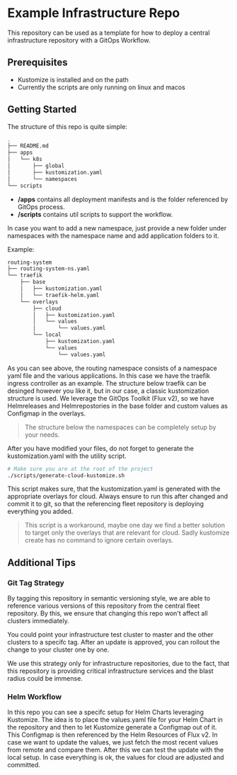 # Example Infrastructure Repo

This repository can be used as a template for how to deploy a central infrastructure repository with a GitOps Workflow.

## Prerequisites

* Kustomize is installed and on the path
* Currently the scripts are only running on linux and macos

## Getting Started

The structure of this repo is quite simple:

```sh
.
├── README.md
├── apps
│   └── k8s
│       ├── global
│       ├── kustomization.yaml
│       └── namespaces
└── scripts
```

* **/apps** contains all deployment manifests and is the folder referenced by GitOps process.
* **/scripts** contains util scripts to support the workflow.

In case you want to add a new namespace, just provide a new folder under namespaces with the namespace name and 
add application folders to it.

Example:

```sh
routing-system
├── routing-system-ns.yaml
└── traefik
    ├── base
    │   ├── kustomization.yaml
    │   └── traefik-helm.yaml
    └── overlays
        ├── cloud
        │   ├── kustomization.yaml
        │   └── values
        │       └── values.yaml
        └── local
            ├── kustomization.yaml
            └── values
                └── values.yaml
````

As you can see above, the routing namespace consists of a namespace yaml file and the various applications. In this 
case we have the traefik ingress controller as an example.
The structure below traefik can be desinged however you like it, but in our case, a classic kustomization structure is used.
We leverage the GitOps Toolkit (Flux v2), so we have Helmreleases and Helmrepostories in the base folder and custom
values as Configmap in the overlays.

> The structure below the namespaces can be completely setup by your needs.

After you have modified your files, do not forget to generate the kustomization.yaml with the utility script.

```sh
# Make sure you are at the root of the project
./scripts/generate-cloud-kustomize.sh
```

This script makes sure, that the kustomization.yaml is generated with the appropriate overlays for cloud. Always
ensure to run this after changed and commit it to git, so that the referencing fleet repository is deploying everything you added.

> This script is a workaround, maybe one day we find a better solution to target only the overlays that are relevant for cloud.
> Sadly kustomize create has no command to ignore certain overlays.

## Additional Tips

### Git Tag Strategy

By tagging this repository in semantic versioning style, we are able to reference various versions of this
repository from the central fleet repository. By this, we ensure that changing this repo won't affect all clusters immediately.

You could point your infrastructure test cluster to master and the other clusters to a specifc tag. After an 
update is approved, you can rollout the change to your cluster one by one.

We use this strategy only for infrastructure repositories, due to the fact, that this repository is providing
critical infrastructure services and the blast radius could be immense.

### Helm Workflow

In this repo you can see a specifc setup for Helm Charts leveraging Kustomize.
The idea is to place the values.yaml file for your Helm Chart in the repository and 
then to let Kustomize generate a Configmap out of it. This Configmap is then referenced by
the Helm Resources of Flux v2. In case we want to update the values, we just fetch the most
recent values from remote and compare them. After this we can test the update with the local 
setup. In case everything is ok, the values for cloud are adjusted and committed. 